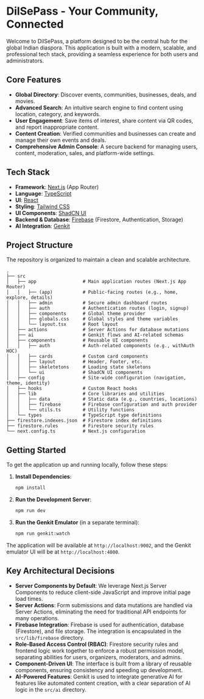 
# DilSePass - Your Community, Connected

Welcome to DilSePass, a platform designed to be the central hub for the global Indian diaspora. This application is built with a modern, scalable, and professional tech stack, providing a seamless experience for both users and administrators.

## Core Features

- **Global Directory**: Discover events, communities, businesses, deals, and movies.
- **Advanced Search**: An intuitive search engine to find content using location, category, and keywords.
- **User Engagement**: Save items of interest, share content via QR codes, and report inappropriate content.
- **Content Creation**: Verified communities and businesses can create and manage their own events and deals.
- **Comprehensive Admin Console**: A secure backend for managing users, content, moderation, sales, and platform-wide settings.

## Tech Stack

- **Framework**: [Next.js](https://nextjs.org/) (App Router)
- **Language**: [TypeScript](https://www.typescriptlang.org/)
- **UI**: [React](https://react.dev/)
- **Styling**: [Tailwind CSS](https://tailwindcss.com/)
- **UI Components**: [ShadCN UI](https://ui.shadcn.com/)
- **Backend & Database**: [Firebase](https://firebase.google.com/) (Firestore, Authentication, Storage)
- **AI Integration**: [Genkit](https://firebase.google.com/docs/genkit)

## Project Structure

The repository is organized to maintain a clean and scalable architecture.

```
.
├── src
│   ├── app                 # Main application routes (Next.js App Router)
│   │   ├── (app)           # Public-facing routes (e.g., home, explore, details)
│   │   ├── admin           # Secure admin dashboard routes
│   │   ├── auth            # Authentication routes (login, signup)
│   │   ├── components      # Global theme provider
│   │   ├── globals.css     # Global styles and theme variables
│   │   └── layout.tsx      # Root layout
│   ├── actions             # Server Actions for database mutations
│   ├── ai                  # Genkit flows and AI-related schemas
│   ├── components          # Reusable UI components
│   │   ├── auth            # Auth-related components (e.g., withAuth HOC)
│   │   ├── cards           # Custom card components
│   │   ├── layout          # Header, Footer, etc.
│   │   ├── skeletetons     # Loading state skeletons
│   │   └── ui              # ShadCN UI components
│   ├── config              # Site-wide configuration (navigation, theme, identity)
│   ├── hooks               # Custom React hooks
│   ├── lib                 # Core libraries and utilities
│   │   ├── data            # Static data (e.g., countries, locations)
│   │   ├── firebase        # Firebase configuration and auth provider
│   │   └── utils.ts        # Utility functions
│   └── types               # TypeScript type definitions
├── firestore.indexes.json  # Firestore index definitions
├── firestore.rules         # Firestore security rules
└── next.config.ts          # Next.js configuration
```

## Getting Started

To get the application up and running locally, follow these steps:

1.  **Install Dependencies**:
    ```bash
    npm install
    ```

2.  **Run the Development Server**:
    ```bash
    npm run dev
    ```

3.  **Run the Genkit Emulator** (in a separate terminal):
    ```bash
    npm run genkit:watch
    ```

The application will be available at `http://localhost:9002`, and the Genkit emulator UI will be at `http://localhost:4000`.

## Key Architectural Decisions

- **Server Components by Default**: We leverage Next.js Server Components to reduce client-side JavaScript and improve initial page load times.
- **Server Actions**: Form submissions and data mutations are handled via Server Actions, eliminating the need for traditional API endpoints for many operations.
- **Firebase Integration**: Firebase is used for authentication, database (Firestore), and file storage. The integration is encapsulated in the `src/lib/firebase` directory.
- **Role-Based Access Control (RBAC)**: Firestore security rules and frontend logic work together to enforce a robust permission model, separating abilities for users, organizers, moderators, and admins.
- **Component-Driven UI**: The interface is built from a library of reusable components, ensuring consistency and speeding up development.
- **AI-Powered Features**: Genkit is used to integrate generative AI for features like automated content creation, with a clear separation of AI logic in the `src/ai` directory.
